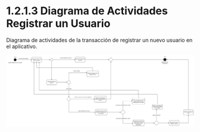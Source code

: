 # 1.2.1.3 Diagrama de Actividades Registrar un Usuario

Diagrama de actividades de la transacción de registrar un nuevo usuario en el aplicativo.

![da-registrar-usuario](https://github.com/F3liP3L/Software2-QuickJob-Documentacion/blob/main/assets/diagrama-actividades/Diagrama-Actividades-Registar-Usuario.png)


